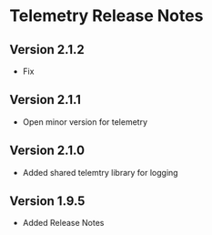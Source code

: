 # Telemetry Release Notes

## Version 2.1.2

- Fix

## Version 2.1.1

- Open minor version for telemetry

## Version 2.1.0

- Added shared telemtry library for logging

## Version 1.9.5

- Added Release Notes

